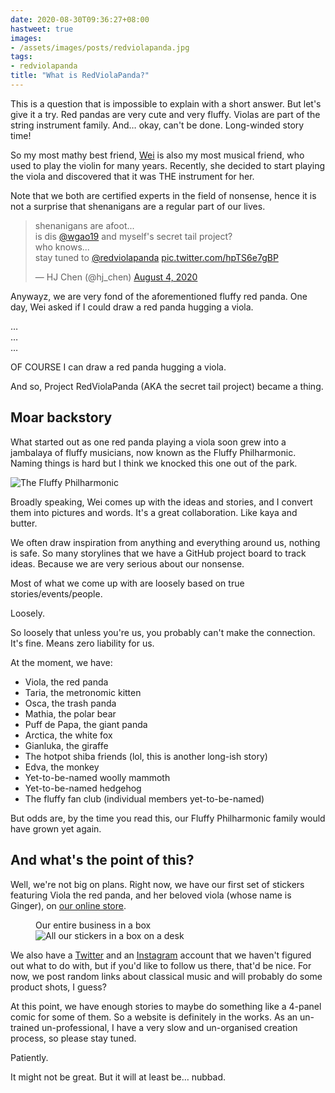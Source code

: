 ```yaml
---
date: 2020-08-30T09:36:27+08:00
hastweet: true
images:
- /assets/images/posts/redviolapanda.jpg
tags:
- redviolapanda
title: "What is RedViolaPanda?"
---
```

This is a question that is impossible to explain with a short answer. But let's give it a try. Red pandas are very cute and very fluffy. Violas are part of the string instrument family. And… okay, can't be done. Long-winded story time!

So my most mathy best friend, [Wei](https://twitter.com/wgao19) is also my most musical friend, who used to play the violin for many years. Recently, she decided to start playing the viola and discovered that it was THE instrument for her.

Note that we both are certified experts in the field of nonsense, hence it is not a surprise that shenanigans are a regular part of our lives.

<blockquote class="twitter-tweet"><p lang="en" dir="ltr">shenanigans are afoot...<br>is dis <a href="https://twitter.com/wgao19?ref_src=twsrc%5Etfw">@wgao19</a> and myself&#39;s secret tail project?<br>who knows...<br>stay tuned to <a href="https://twitter.com/redviolapanda?ref_src=twsrc%5Etfw">@redviolapanda</a> <a href="https://t.co/hpTS6e7gBP">pic.twitter.com/hpTS6e7gBP</a></p>&mdash; HJ Chen (@hj_chen) <a href="https://twitter.com/hj_chen/status/1290657014193020932?ref_src=twsrc%5Etfw">August 4, 2020</a></blockquote>

Anywayz, we are very fond of the aforementioned fluffy red panda. One day, Wei asked if I could draw a red panda hugging a viola. 

…  
…  
…  

OF COURSE I can draw a red panda hugging a viola.

And so, Project RedViolaPanda (AKA the secret tail project) became a thing.

## Moar backstory

What started out as one red panda playing a viola soon grew into a jambalaya of fluffy musicians, now known as the Fluffy Philharmonic. Naming things is hard but I think we knocked this one out of the park.

<img src="/assets/images/posts/redviolapanda/fluffy-phil.png" srcset="/assets/images/posts/redviolapanda/fluffy-phil@2x.png 2x" alt="The Fluffy Philharmonic">

Broadly speaking, Wei comes up with the ideas and stories, and I convert them into pictures and words. It's a great collaboration. Like kaya and butter.

We often draw inspiration from anything and everything around us, nothing is safe. So many storylines that we have a GitHub project board to track ideas. Because we are very serious about our nonsense.

Most of what we come up with are loosely based on true stories/events/people. 

Loosely.

So loosely that unless you're us, you probably can't make the connection. It's fine. Means zero liability for us.

<p class="no-margin">At the moment, we have:</p>
<ul>
    <li class="no-margin">Viola, the red panda</li>
    <li class="no-margin">Taria, the metronomic kitten</li>
    <li class="no-margin">Osca, the trash panda</li>
    <li class="no-margin">Mathia, the polar bear</li>
    <li class="no-margin">Puff de Papa, the giant panda</li>
    <li class="no-margin">Arctica, the white fox</li>
    <li class="no-margin">Gianluka, the giraffe</li>
    <li class="no-margin">The hotpot shiba friends (lol, this is another long-ish story)</li>
    <li class="no-margin">Edva, the monkey</li>
    <li class="no-margin">Yet-to-be-named woolly mammoth</li>
    <li class="no-margin">Yet-to-be-named hedgehog</li>
    <li>The fluffy fan club (individual members yet-to-be-named)</li>
</ul>

But odds are, by the time you read this, our Fluffy Philharmonic family would have grown yet again.

## And what's the point of this?

Well, we're not big on plans. Right now, we have our first set of stickers featuring Viola the red panda, and her beloved viola (whose name is Ginger), on [our online store](https://redviolapanda.com).

<figure>
    <figcaption>Our entire business in a box</figcaption>
    <img srcset="/assets/images/posts/redviolapanda/biz-480.jpg 480w, /assets/images/posts/redviolapanda/biz-640.jpg 640w, /assets/images/posts/redviolapanda/biz-960.jpg 960w, /assets/images/posts/redviolapanda/biz-1280.jpg 1280w" sizes="(max-width: 400px) 100vw, (max-width: 960px) 75vw, 640px" src="/assets/images/posts/redviolapanda/biz-640.jpg" alt="All our stickers in a box on a desk">
</figure>

We also have a [Twitter](https://twitter.com/redviolapanda) and an [Instagram](https://www.instagram.com/redviolapanda/) account that we haven't figured out what to do with, but if you'd like to follow us there, that'd be nice. For now, we post random links about classical music and will probably do some product shots, I guess?

At this point, we have enough stories to maybe do something like a 4-panel comic for some of them. So a website is definitely in the works. As an un-trained un-professional, I have a very slow and un-organised creation process, so please stay tuned.

Patiently.

It might not be great. But it will at least be… nubbad.
